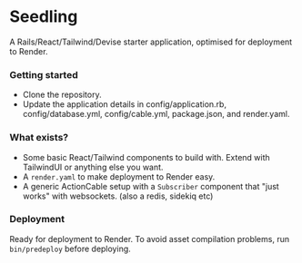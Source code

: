 # Seedling

A Rails/React/Tailwind/Devise starter application, optimised for deployment to Render.

### Getting started

- Clone the repository.
- Update the application details in config/application.rb, config/database.yml, config/cable.yml, package.json, and render.yaml.

### What exists?

- Some basic React/Tailwind components to build with. Extend with TailwindUI or anything else you want.
- A `render.yaml` to make deployment to Render easy.
- A generic ActionCable setup with a `Subscriber` component that "just works" with websockets. (also a redis, sidekiq etc)

### Deployment

Ready for deployment to Render. To avoid asset compilation problems, run `bin/predeploy` before deploying.
